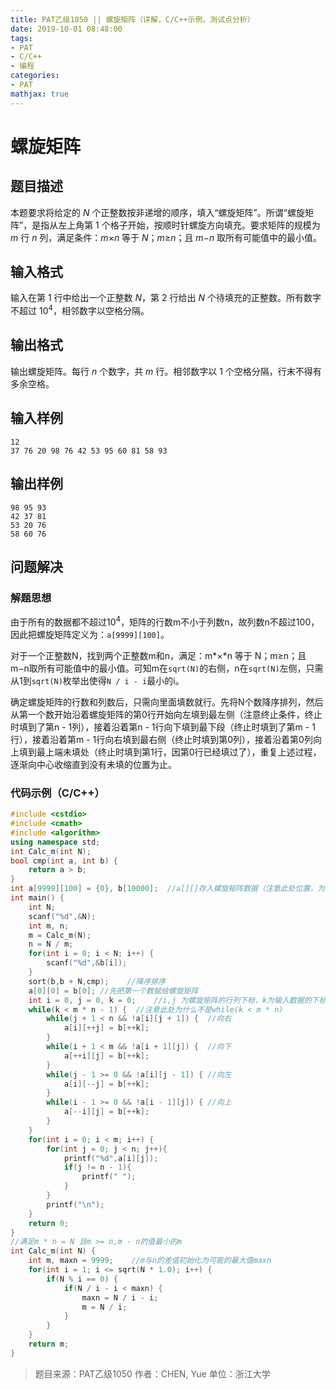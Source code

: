 ```yaml
---
title: PAT乙级1050 || 螺旋矩阵（详解，C/C++示例，测试点分析）
date: 2019-10-01 08:48:00
tags:
- PAT
- C/C++
- 编程
categories:
- PAT
mathjax: true
---
```


# **螺旋矩阵**
## **题目描述**
本题要求将给定的 *N* 个正整数按非递增的顺序，填入“螺旋矩阵”。所谓“螺旋矩阵”，是指从左上角第 1 个格子开始，按顺时针螺旋方向填充。要求矩阵的规模为 *m* 行 *n* 列，满足条件：*m*×*n* 等于 *N*；*m*≥*n*；且 *m*−*n* 取所有可能值中的最小值。

## **输入格式**
输入在第 1 行中给出一个正整数 *N*，第 2 行给出 *N* 个待填充的正整数。所有数字不超过 $10^4$，相邻数字以空格分隔。

## **输出格式**
输出螺旋矩阵。每行 *n* 个数字，共 *m* 行。相邻数字以 1 个空格分隔，行末不得有多余空格。
## **输入样例**
```null
12
37 76 20 98 76 42 53 95 60 81 58 93
```
## **输出样例**
```null
98 95 93
42 37 81
53 20 76
58 60 76
```

## 问题解决
### 解题思想
由于所有的数据都不超过$10^4$，矩阵的行数m不小于列数n，故列数n不超过100，因此把螺旋矩阵定义为：`a[9999][100]`。

对于一个正整数N，找到两个正整数m和n，满足：m*×*n 等于 N；m≥n；且 m−n取所有可能值中的最小值。可知m在`sqrt(N)`的右侧，n在`sqrt(N)`左侧，只需从1到`sqrt(N)`枚举出使得`N / i - i`最小的i。

确定螺旋矩阵的行数和列数后，只需向里面填数就行。先将N个数降序排列，然后从第一个数开始沿着螺旋矩阵的第0行开始向左填到最左侧（注意终止条件，终止时填到了第n - 1列），接着沿着第n - 1行向下填到最下段（终止时填到了第m - 1行），接着沿着第m - 1行向右填到最右侧（终止时填到第0列），接着沿着第0列向上填到最上端未填处（终止时填到第1行，因第0行已经填过了），重复上述过程，逐渐向中心收缩直到没有未填的位置为止。

### 代码示例（C/C++）

```cpp
#include <cstdio>
#include <cmath>
#include <algorithm>
using namespace std;
int Calc_m(int N);
bool cmp(int a, int b) {
    return a > b;
}
int a[9999][100] = {0}, b[10000];  //a[][]存入螺旋矩阵数据（注意此处位置，为什么不能放到main里面）
int main() {
    int N;
    scanf("%d",&N);
    int m, n;
    m = Calc_m(N);
    n = N / m;
    for(int i = 0; i < N; i++) {
        scanf("%d",&b[i]);
    }
    sort(b,b + N,cmp);    //降序排序
    a[0][0] = b[0]; //先把第一个数赋给螺旋矩阵
    int i = 0, j = 0, k = 0;    //i,j 为螺旋矩阵的行列下标，k为输入数据的下标
    while(k < m * n - 1) {  //注意此处为什么不是while(k < m * n)
        while(j + 1 < n && !a[i][j + 1]) {  //向右
            a[i][++j] = b[++k];
        }
        while(i + 1 < m && !a[i + 1][j]) {  //向下
            a[++i][j] = b[++k];
        }
        while(j - 1 >= 0 && !a[i][j - 1]) { //向左
            a[i][--j] = b[++k];
        }
        while(i - 1 >= 0 && !a[i - 1][j]) { //向上
            a[--i][j] = b[++k];
        }
    }
    for(int i = 0; i < m; i++) {
        for(int j = 0; j < n; j++){
            printf("%d",a[i][j]);
            if(j != n - 1){
                printf(" ");
            }
        }
        printf("\n");
    }
    return 0;
}
//满足m * n = N 且m >= n,m - n的值最小的m
int Calc_m(int N) {
    int m, maxn = 9999;    //m与n的差值初始化为可能的最大值maxn
    for(int i = 1; i <= sqrt(N * 1.0); i++) {
        if(N % i == 0) {
            if(N / i - i < maxn) {
                maxn = N / i - i;
                m = N / i;
            }
        }
    }
    return m;
}
```
>题目来源：PAT乙级1050
>作者：CHEN, Yue
>单位：浙江大学